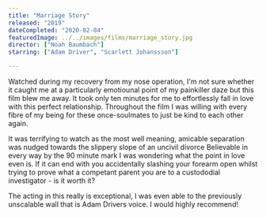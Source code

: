 ```yaml
---
title: "Marriage Story"
released: "2019"
dateCompleted: "2020-02-04"
featuredImage: ../../images/films/marriage_story.jpg
director: ["Noah Baumbach"]
starring: ["Adam Driver", "Scarlett Johanssson"]

---
```




Watched during my recovery from my nose operation, I'm not sure whether it 
caught me at a particularly emotiounal point of my painkiller daze but this film
blew me away. It took only ten minutes for me to effortlessly fall in love with 
this perfect relationship. Throughout the film I was willing with every fibre of
my being for these once-soulmates to just be kind to each other again. 

It was terrifying to watch as the most well meaning, amicable separation was
nudged towards the slippery slope of an uncivil divorce Believable in every way 
by the 90 minute mark I was wondering what the point in love even is. If it can 
end with you accidentally slashing your forearm open whilst trying to prove what
a competant parent you are to a custododial investigator - is it worth it?

The acting in this really is exceptional, I was even able to the previously 
unscalable wall that is Adam Drivers voice. I would highly recommend!

